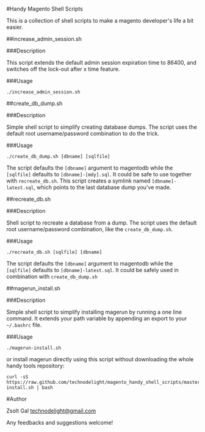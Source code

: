 #Handy Magento Shell Scripts

 This is a collection of shell scripts to make a magento developer's life a bit easier.

##increase_admin_session.sh

###Description

 This script extends the default admin session expiration time to 86400, and switches off the lock-out after x time feature.
 
###Usage
 
    ./increase_admin_session.sh


##create_db_dump.sh

###Description

 Simple shell script to simplify creating database dumps. The script uses the default root username/password combination to do the trick.
 
###Usage
 
    ./create_db_dump.sh [dbname] [sqlfile]

 The script defaults the `[dbname]` argument to magentodb while the `[sqlfile]` defaults to `[dbname]-[mdy].sql`. It could be safe to use together with `recreate_db.sh`. This script creates a symlink named `[dbname]-latest.sql`, which points to the last database dump you've made.


##recreate_db.sh

###Description

 Shell script to recreate a database from a dump. The script uses the default root username/password combination, like the `create_db_dump.sh`.
 
###Usage
 
    ./recreate_db.sh [sqlfile] [dbname]

 The script defaults the `[dbname]` argument to magentodb while the `[sqlfile]` defaults to `[dbname]-latest.sql`. It could be safely used in combination with `create_db_dump.sh`


##magerun_install.sh

###Description

 Simple shell script to simplify installing magerun by running a one line command. It extends your path variable by appending an export to your `~/.bashrc` file. 
 
###Usage

    ./magerun-install.sh
 
 or install magerun directly using this script without downloading the whole handy tools repository:
 
    curl -sS https://raw.github.com/technodelight/magento_handy_shell_scripts/master/magerun-install.sh | bash



#Author

 Zsolt Gal 
 <technodelight@gmail.com>

 Any feedbacks and suggestions welcome!
